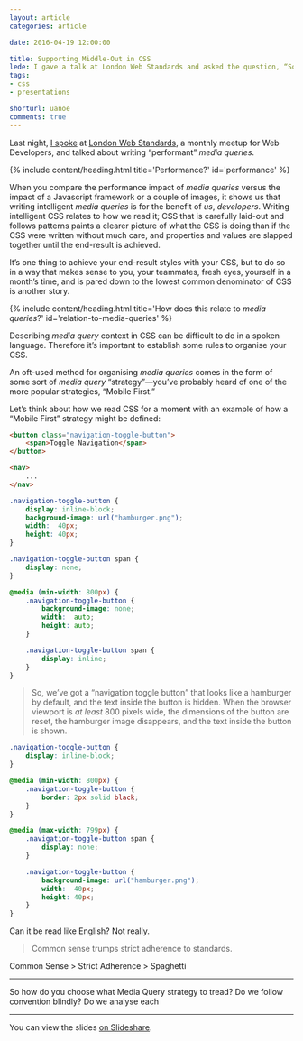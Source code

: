 ```yaml
---
layout: article
categories: article

date: 2016-04-19 12:00:00

title: Supporting Middle-Out in CSS
lede: I gave a talk at London Web Standards and asked the question, “So how can we write media queries that are both consistent and succinct?”
tags:
- css
- presentations

shorturl: uanoe
comments: true
---
```



Last night, <a rel="external" href="http://londonwebstandards.org/2016/04/lws-18-april-2016-animation-chats-lwsaniquery/">I spoke</a> at <a rel="external" href="http://londonwebstandards.org/">London Web Standards</a>, a monthly meetup for Web Developers, and talked about writing “performant” *media queries*.


{% include content/heading.html title='Performance?' id='performance' %}

When you compare the performance impact of *media queries* versus the impact of a Javascript framework or a couple of images, it shows us that writing intelligent *media queries* is for the benefit of *us*, *developers*. Writing intelligent CSS relates to how we read it; CSS that is carefully laid-out and follows patterns paints a clearer picture of what the CSS is doing than if the CSS were written without much care, and properties and values are slapped together until the end-result is achieved.

It’s one thing to achieve your end-result styles with your CSS, but to do so in a way that makes sense to you, your teammates, fresh eyes, yourself in a month’s time, and is pared down to the lowest common denominator of CSS is another story.


{% include content/heading.html title='How does this relate to <em>media queries</em>?' id='relation-to-media-queries' %}

Describing *media query* context in CSS can be difficult to do in a spoken language. Therefore it’s important to establish some rules to organise your CSS.

An oft-used method for organising *media queries* comes in the form of some sort of *media query* “strategy”—you’ve probably heard of one of the more popular strategies, “Mobile First.”

Let’s think about how we read CSS for a moment with an example of how a “Mobile First” strategy might be defined:

```html
<button class="navigation-toggle-button">
    <span>Toggle Navigation</span>
</button>

<nav>
    ...
</nav>
```

```css
.navigation-toggle-button {
    display: inline-block;
    background-image: url("hamburger.png");
    width:  40px;
    height: 40px;
}

.navigation-toggle-button span {
    display: none;
}

@media (min-width: 800px) {
    .navigation-toggle-button {
        background-image: none;
        width:  auto;
        height: auto;
    }

    .navigation-toggle-button span {
        display: inline;
    }
}
```

> So, we’ve got a <q>navigation toggle button</q> that looks like a hamburger by default, and the text inside the button is hidden. When the browser viewport is *at least* 800 pixels wide, the dimensions of the button are reset, the hamburger image disappears, and the text inside the button is shown.

```css
.navigation-toggle-button {
    display: inline-block;
}

@media (min-width: 800px) {
    .navigation-toggle-button {
        border: 2px solid black;
    }
}

@media (max-width: 799px) {
    .navigation-toggle-button span {
        display: none;
    }

    .navigation-toggle-button {
        background-image: url("hamburger.png");
        width:  40px;
        height: 40px;
    }
}
```

Can it be read like English? Not really.



> Common sense trumps strict adherence to standards.

Common Sense > Strict Adherence > Spaghetti


--------


So how do you choose what Media Query strategy to tread? Do we follow convention blindly? Do we analyse each


--------


You can view the slides <a rel="external" href="http://www.slideshare.net/ChrisBurnell1/supporting-middleout-in-css-61086081/1" title="Supporting Middle-Out in CSS on Slideshare">on Slideshare</a>.

